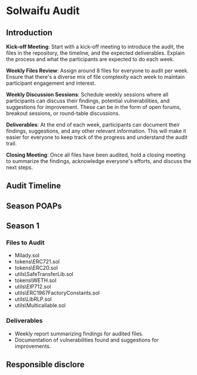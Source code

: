 
# Solwaifu Audit
## Introduction
 **Kick-off Meeting**: Start with a kick-off meeting to introduce the audit, the files in the repository, the timeline, and the expected deliverables. Explain the process and what the participants are expected to do each week.
    
**Weekly Files Review**: Assign around 8 files for everyone to audit per week. Ensure that there's a diverse mix of file complexity each week to maintain participant engagement and interest.
    
**Weekly Discussion Sessions**: Schedule weekly sessions where all participants can discuss their findings, potential vulnerabilities, and suggestions for improvement. These can be in the form of open forums, breakout sessions, or round-table discussions.
    
**Deliverables**: At the end of each week, participants can document their findings, suggestions, and any other relevant information. This will make it easier for everyone to keep track of the progress and understand the audit trail.
    
**Closing Meeting**: Once all files have been audited, hold a closing meeting to summarize the findings, acknowledge everyone's efforts, and discuss the next steps.
## Audit Timeline

## Season POAPs

## Season 1
### Files to Audit
- Milady.sol
- tokens\ERC721.sol
- tokens\ERC20.sol
- utils\SafeTransferLib.sol
- tokens\WETH.sol
- utils\EIP712.sol
- utils\ERC1967FactoryConstants.sol
- utils\LibRLP.sol
- utils\Multicallable.sol


### Deliverables
- Weekly report summarizing findings for audited files.
- Documentation of vulnerabilities found and suggestions for improvements.

## Responsible disclore


